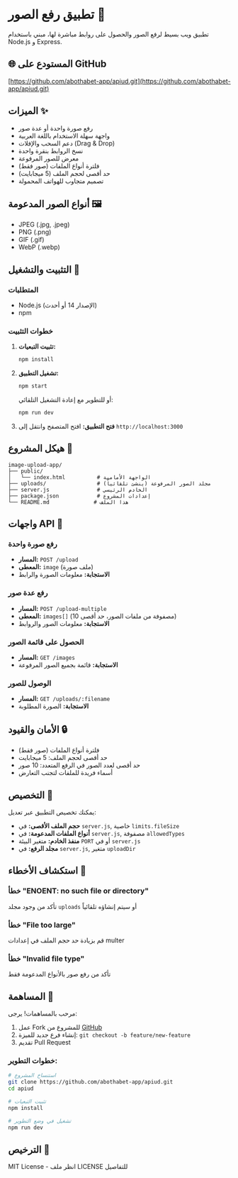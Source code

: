 # تطبيق رفع الصور 📸

تطبيق ويب بسيط لرفع الصور والحصول على روابط مباشرة لها، مبني باستخدام Node.js و Express.

## 🌐 المستودع على GitHub
[https://github.com/abothabet-app/apiud.git](https://github.com/abothabet-app/apiud.git)

## الميزات ✨

- رفع صورة واحدة أو عدة صور
- واجهة سهلة الاستخدام باللغة العربية
- دعم السحب والإفلات (Drag & Drop)
- نسخ الروابط بنقرة واحدة
- معرض للصور المرفوعة
- فلترة أنواع الملفات (صور فقط)
- حد أقصى لحجم الملف (5 ميجابايت)
- تصميم متجاوب للهواتف المحمولة

## أنواع الصور المدعومة 🖼️

- JPEG (.jpg, .jpeg)
- PNG (.png)
- GIF (.gif)
- WebP (.webp)

## التثبيت والتشغيل 🚀

### المتطلبات
- Node.js (الإصدار 14 أو أحدث)
- npm

### خطوات التثبيت

1. **تثبيت التبعيات:**
   ```bash
   npm install
   ```

2. **تشغيل التطبيق:**
   ```bash
   npm start
   ```
   
   أو للتطوير مع إعادة التشغيل التلقائي:
   ```bash
   npm run dev
   ```

3. **فتح التطبيق:**
   افتح المتصفح وانتقل إلى `http://localhost:3000`

## هيكل المشروع 📁

```
image-upload-app/
├── public/
│   └── index.html          # الواجهة الأمامية
├── uploads/                # مجلد الصور المرفوعة (ينشئ تلقائياً)
├── server.js               # الخادم الرئيسي
├── package.json            # إعدادات المشروع
└── README.md              # هذا الملف
```

## واجهات API 🔌

### رفع صورة واحدة
- **المسار:** `POST /upload`
- **المعطى:** `image` (ملف صورة)
- **الاستجابة:** معلومات الصورة والرابط

### رفع عدة صور
- **المسار:** `POST /upload-multiple`
- **المعطى:** `images[]` (مصفوفة من ملفات الصور، حد أقصى 10)
- **الاستجابة:** معلومات الصور والروابط

### الحصول على قائمة الصور
- **المسار:** `GET /images`
- **الاستجابة:** قائمة بجميع الصور المرفوعة

### الوصول للصور
- **المسار:** `GET /uploads/:filename`
- **الاستجابة:** الصورة المطلوبة

## الأمان والقيود 🔒

- فلترة أنواع الملفات (صور فقط)
- حد أقصى لحجم الملف: 5 ميجابايت
- حد أقصى لعدد الصور في الرفع المتعدد: 10 صور
- أسماء فريدة للملفات لتجنب التعارض

## التخصيص 🎨

يمكنك تخصيص التطبيق عبر تعديل:

- **حجم الملف الأقصى:** في `server.js`, خاصية `limits.fileSize`
- **أنواع الملفات المدعومة:** في `server.js`, مصفوفة `allowedTypes`
- **منفذ الخادم:** متغير البيئة `PORT` أو في `server.js`
- **مجلد الرفع:** في `server.js`, متغير `uploadDir`

## استكشاف الأخطاء 🔧

### خطأ "ENOENT: no such file or directory"
تأكد من وجود مجلد `uploads` أو سيتم إنشاؤه تلقائياً

### خطأ "File too large"
قم بزيادة حد حجم الملف في إعدادات multer

### خطأ "Invalid file type"
تأكد من رفع صور بالأنواع المدعومة فقط

## المساهمة 🤝

مرحب بالمساهمات! يرجى:
1. عمل Fork للمشروع من [GitHub](https://github.com/abothabet-app/apiud.git)
2. إنشاء فرع جديد للميزة: `git checkout -b feature/new-feature`
3. تقديم Pull Request

### خطوات التطوير:
```bash
# استنساخ المشروع
git clone https://github.com/abothabet-app/apiud.git
cd apiud

# تثبيت التبعيات
npm install

# تشغيل في وضع التطوير
npm run dev
```

## الترخيص 📜

MIT License - انظر ملف LICENSE للتفاصيل
